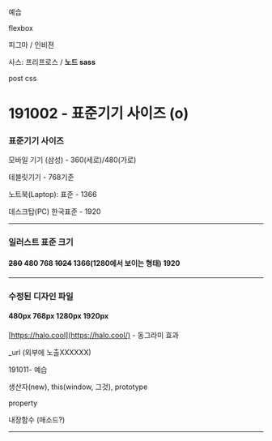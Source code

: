 예습

flexbox

피그마 / 인비젼 

사스: 프리프로스 / **노드 sass**

post css

# 191002 - 표준기기 사이즈 (o)

### 표준기기 사이즈

모바일 기기 (삼성) - 360(세로)/480(가로)

테블릿기기 - 768기준

노트북(Laptop): 표준 - 1366

데스크탑(PC) 한국표준 - 1920

---

### 일러스트 표준 크기

#### ~~280~~  480  768  ~~1024~~  1366(1280에서 보이는 형태)  1920

---

### 수정된 디자인 파일

#### 480px	768px	1280px	1920px



[https://halo.cool](https://halo.cool/) - 동그라미 효과



_url (외부에 노출XXXXXX)



191011- 예습

생산자(new), this(window, 그것), prototype

property

내장함수 (매소드?)

---

